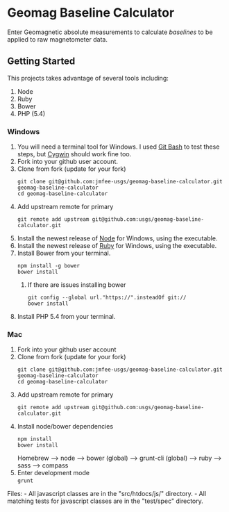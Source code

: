 Geomag Baseline Calculator
==========================

Enter Geomagnetic absolute measurements to calculate *baselines* to be applied
to raw magnetometer data.

Getting Started
---------------

This projects takes advantage of several tools including:

1. Node
1. Ruby
1. Bower
1. PHP (5.4)

### Windows ###

1. You will need a terminal tool for Windows. I used [Git Bash][] to test these steps, but [Cygwin][] should work fine too.
1. Fork into your github user account.
1. Clone from fork (update for your fork)
    ```
    git clone git@github.com:jmfee-usgs/geomag-baseline-calculator.git geomag-baseline-calculator  
    cd geomag-baseline-calculator
    ```
1. Add upstream remote for primary
    ```
    git remote add upstream git@github.com:usgs/geomag-baseline-calculator.git
    ```
1. Install the newest release of [Node][] for Windows, using the executable.
1. Install the newest release of [Ruby][] for Windows, using the executable.
1. Install Bower from your terminal.  
    ```
    npm install -g bower
    bower install
    ```
    1. If there are issues installing bower  
        ```
        git config --global url."https://".insteadOf git://
        bower install
        ```
1. Install PHP 5.4 from your terminal.

[Git Bash]: http://git-scm.com/download/win
[Cygwin]: http://cygwin.com/install.html
[Node]: http://nodejs.org/download/
[Ruby]: http://rubyinstaller.org/

### Mac ###

1. Fork into your github user account
1. Clone from fork (update for your fork)
    ```
    git clone git@github.com:jmfee-usgs/geomag-baseline-calculator.git geomag-baseline-calculator  
    cd geomag-baseline-calculator
    ```
1. Add upstream remote for primary
    ```
    git remote add upstream git@github.com:usgs/geomag-baseline-calculator.git
    ```
1. Install node/bower dependencies  
    ```
    npm install  
    bower install
    ```
    Homebrew
    --> node
       --> bower (global)
       --> grunt-cli (global)
    --> ruby
       --> sass
       --> compass
1. Enter development mode  
    ``` grunt ```

Files:
	- All javascript classes are in the "src/htdocs/js/" directory.
	- All matching tests for javascript classes are in the "test/spec" directory.
